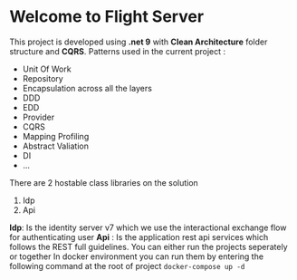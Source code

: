# Welcome to Flight Server

This project is developed using **.net 9** with **Clean Architecture** folder structure and **CQRS**.
Patterns used in the current project :

 - Unit Of Work
 - Repository
 - Encapsulation across all the layers
 - DDD
 - EDD
 - Provider
 - CQRS
 - Mapping Profiling
 - Abstract Valiation
 - DI
 - ...


There are 2 hostable class libraries on the solution

 1. Idp
 2. Api

**Idp**: Is the identity server v7 which we use the interactional exchange flow for authenticating user
**Api** : Is the application rest api services which follows the REST full guidelines.
You can either run the projects seperately or together
In docker environment you can run them by entering the following command at the root of project `docker-compose up -d`
